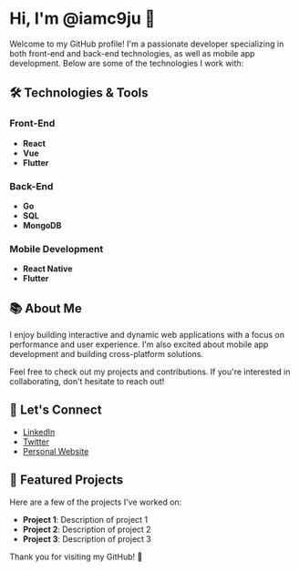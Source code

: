 # Hi, I'm @iamc9ju 👋

Welcome to my GitHub profile! I'm a passionate developer specializing in both front-end and back-end technologies, as well as mobile app development. Below are some of the technologies I work with:

## 🛠️ Technologies & Tools

### Front-End 
- **React**
- **Vue**
- **Flutter**

### Back-End
- **Go**
- **SQL**
- **MongoDB**

### Mobile Development
- **React Native**
- **Flutter**

## 📚 About Me
I enjoy building interactive and dynamic web applications with a focus on performance and user experience. I'm also excited about mobile app development and building cross-platform solutions.

Feel free to check out my projects and contributions. If you're interested in collaborating, don't hesitate to reach out!

## 🔗 Let's Connect
- [LinkedIn](your-linkedin-url)
- [Twitter](your-twitter-url)
- [Personal Website](your-website-url)

## 🚀 Featured Projects
Here are a few of the projects I've worked on:
- **Project 1**: Description of project 1
- **Project 2**: Description of project 2
- **Project 3**: Description of project 3

Thank you for visiting my GitHub! 🎉

<!---
iamc9ju/iamc9ju is a ✨ special ✨ repository because its `README.md` (this file) appears on your GitHub profile.
You can click the Preview link to take a look at your changes.
--->

